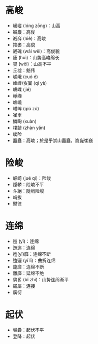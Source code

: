 # 高峻
* 巄嵷 (lóng zōng)：山高
* 嶄巖：高俊
* 嶻嶭 (niè)：高峻
* 摧崣：高貌
* 崴磈 (wǎi wěi)：高俊貌
* 廆 (huì)：山势高峻绵长
* 嵔 (wěi)：山高不平
* 丘墟：魁伟
* 嵯峨 (cuó é)
* 㠎嶫/岌嶪 (qì yè)
* 崨嶫 (jié)
* 崢嶸
* 嶕嶢
* 崷崪 (qiú zú)
* 崔崒 
* 鱗眴 (xuàn)
* 棧齴 (zhàn yǎn)
* 巉险
* 矗矗：高峻；於是乎崇山矗矗，巃嵸崔巍

# 险峻
* 崛崎 (jué qí)：险峻
* 隱轔：险峻不平
* 斗絕：陡峭险峻
* 峭拔
* 鬱律

# 连绵
* 迤 (yĭ)：连绵
* 迤迤：连绵
* 迆(yǐ)靡：连绵不断
* 迆邐 (yǐ lǐ)：曲折连绵
* 施靡：连绵不断
* 離靡：延绵不绝
* 貏豸 (bǐ zhì)：山势连绵渐平
* 纚屬：连接
* 廣衍

# 起伏
 * 堀礨：起伏不平
 * 登降：起伏
